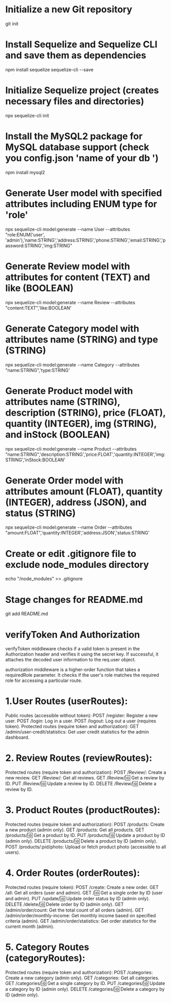 # Initialize a new Git repository
git init

# Install Sequelize and Sequelize CLI and save them as dependencies
npm install sequelize sequelize-cli --save

# Initialize Sequelize project (creates necessary files and directories)
npx sequelize-cli init

# Install the MySQL2 package for MySQL database support (check you config.json 'name of your db ')
npm install mysql2

# Generate User model with specified attributes including ENUM type for 'role'
npx sequelize-cli model:generate --name User --attributes "role:ENUM('user', 'admin'),'name:STRING','address:STRING','phone:STRING','email:STRING','password:STRING','img:STRING"

# Generate Review model with attributes for content (TEXT) and like (BOOLEAN)
npx sequelize-cli model:generate --name Review --attributes "content:TEXT",'like:BOOLEAN'

# Generate Category model with attributes name (STRING) and type (STRING)
npx sequelize-cli model:generate --name Category --attributes "name:STRING",'type:STRING'

# Generate Product model with attributes name (STRING), description (STRING), price (FLOAT), quantity (INTEGER), img (STRING), and inStock (BOOLEAN)
npx sequelize-cli model:generate --name Product --attributes "name:STRING",'description:STRING','price:FLOAT','quantity:INTEGER','img:STRING','inStock:BOOLEAN'

# Generate Order model with attributes amount (FLOAT), quantity (INTEGER), address (JSON), and status (STRING)
npx sequelize-cli model:generate --name Order --attributes "amount:FLOAT",'quantity:INTEGER','address:JSON','status:STRING'

# Create or edit .gitignore file to exclude node_modules directory
echo "/node_modules" >> .gitignore

# Stage changes for README.md
git add README.md

# verifyToken And Authorization
verifyToken middleware checks if a valid token is present in the Authorization header and verifies it using the secret key. If successful, it attaches the decoded user information to the req.user object.

authorization middleware is a higher-order function that takes a requiredRole parameter. It checks if the user's role matches the required role for accessing a particular route.

# 1.User Routes (userRoutes):

Public routes (accessible without token):
POST /register: Register a new user.
POST /login: Log in a user.
POST /logout: Log out a user (requires token).
Protected routes (require token and authorization):
GET /admin/user-credit/statistics: Get user credit statistics for the admin dashboard.
# 2. Review Routes (reviewRoutes):

Protected routes (require token and authorization):
POST /Review/: Create a new review.
GET /Review/: Get all reviews.
GET /Review/:id: Get a review by ID.
PUT /Review/:id: Update a review by ID.
DELETE /Review/:id: Delete a review by ID.
# 3. Product Routes (productRoutes):

Protected routes (require token and authorization):
POST /products: Create a new product (admin only).
GET /products: Get all products.
GET /products/:id: Get a product by ID.
PUT /products/:id: Update a product by ID (admin only).
DELETE /products/:id: Delete a product by ID (admin only).
POST /products/:pid/photo: Upload or fetch product photo (accessible to all users).
# 4. Order Routes (orderRoutes):

Protected routes (require token):
POST /create: Create a new order.
GET /all: Get all orders (user and admin).
GET /:id: Get a single order by ID (user and admin).
PUT /update/:id: Update order status by ID (admin only).
DELETE /delete/:id: Delete order by ID (admin only).
GET /admin/order/count: Get the total count of all orders (admin).
GET /admin/order/monthly-income: Get monthly income based on specified criteria (admin).
GET /admin/order/statistics: Get order statistics for the current month (admin).
# 5. Category Routes (categoryRoutes):

Protected routes (require token and authorization):
POST /categories: Create a new category (admin only).
GET /categories: Get all categories.
GET /categories/:id: Get a single category by ID.
PUT /categories/:id: Update a category by ID (admin only).
DELETE /categories/:id: Delete a category by ID (admin only).
